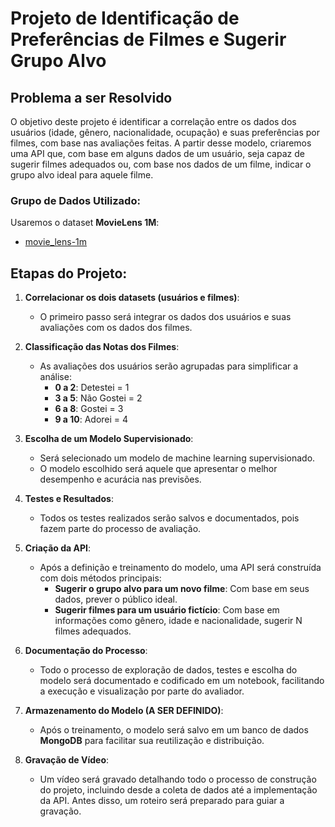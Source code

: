 # Projeto de Identificação de Preferências de Filmes e Sugerir Grupo Alvo

## Problema a ser Resolvido

O objetivo deste projeto é identificar a correlação entre os dados dos usuários (idade, gênero, nacionalidade, ocupação) e suas preferências por filmes, com base nas avaliações feitas. A partir desse modelo, criaremos uma API que, com base em alguns dados de um usuário, seja capaz de sugerir filmes adequados ou, com base nos dados de um filme, indicar o grupo alvo ideal para aquele filme.

### Grupo de Dados Utilizado:
Usaremos o dataset **MovieLens 1M**:
- [movie_lens-1m]([https://www.tensorflow.org/datasets/catalog/movie_lens?hl=pt-br#movie_lens1m-ratings](https://files.grouplens.org/datasets/movielens/ml-1m.zip))

## Etapas do Projeto:

1. **Correlacionar os dois datasets (usuários e filmes)**:
   - O primeiro passo será integrar os dados dos usuários e suas avaliações com os dados dos filmes.

2. **Classificação das Notas dos Filmes**:
   - As avaliações dos usuários serão agrupadas para simplificar a análise:
     - **0 a 2**: Detestei = 1
     - **3 a 5**: Não Gostei = 2
     - **6 a 8**: Gostei = 3
     - **9 a 10**: Adorei = 4

3. **Escolha de um Modelo Supervisionado**:
   - Será selecionado um modelo de machine learning supervisionado.
   - O modelo escolhido será aquele que apresentar o melhor desempenho e acurácia nas previsões.

4. **Testes e Resultados**:
   - Todos os testes realizados serão salvos e documentados, pois fazem parte do processo de avaliação.

5. **Criação da API**:
   - Após a definição e treinamento do modelo, uma API será construída com dois métodos principais:
     - **Sugerir o grupo alvo para um novo filme**: Com base em seus dados, prever o público ideal.
     - **Sugerir filmes para um usuário fictício**: Com base em informações como gênero, idade e nacionalidade, sugerir N filmes adequados.

6. **Documentação do Processo**:
   - Todo o processo de exploração de dados, testes e escolha do modelo será documentado e codificado em um notebook, facilitando a execução e visualização por parte do avaliador.

7. **Armazenamento do Modelo (A SER DEFINIDO)**:
   - Após o treinamento, o modelo será salvo em um banco de dados **MongoDB** para facilitar sua reutilização e distribuição. 

8. **Gravação de Vídeo**:
   - Um vídeo será gravado detalhando todo o processo de construção do projeto, incluindo desde a coleta de dados até a implementação da API. Antes disso, um roteiro será preparado para guiar a gravação.

